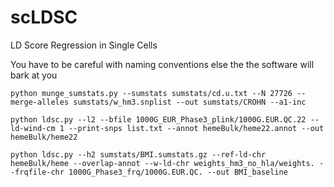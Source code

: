 # scLDSC
LD Score Regression in Single Cells

You have to be careful with naming conventions else the the software will bark at you

```
python munge_sumstats.py --sumstats sumstats/cd.u.txt --N 27726 --merge-alleles sumstats/w_hm3.snplist --out sumstats/CROHN --a1-inc

python ldsc.py --l2 --bfile 1000G_EUR_Phase3_plink/1000G.EUR.QC.22 --ld-wind-cm 1 --print-snps list.txt --annot hemeBulk/heme22.annot --out hemeBulk/heme22

python ldsc.py --h2 sumstats/BMI.sumstats.gz --ref-ld-chr hemeBulk/heme --overlap-annot --w-ld-chr weights_hm3_no_hla/weights. --frqfile-chr 1000G_Phase3_frq/1000G.EUR.QC. --out BMI_baseline
```
